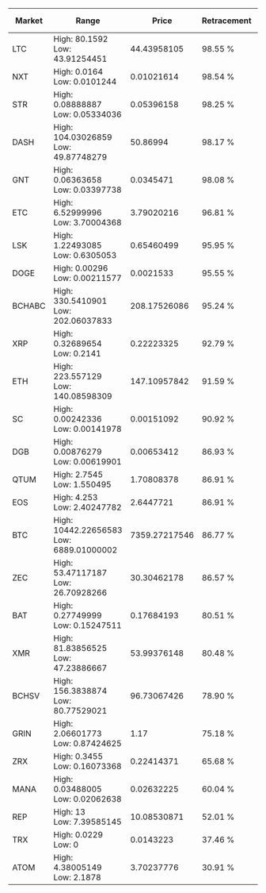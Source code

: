 | Market | Range | Price| Retracement | Doubles to 50% |
| --- | --- | --- | --- | --- |
| LTC | High: 80.1592<br />Low: 43.91254451 | 44.43958105 | 98.55 % | 1.40 |
| NXT | High: 0.0164<br />Low: 0.0101244 | 0.01021614 | 98.54 % | 1.30 |
| STR | High: 0.08888887<br />Low: 0.05334036 | 0.05396158 | 98.25 % | 1.32 |
| DASH | High: 104.03026859<br />Low: 49.87748279 | 50.86994 | 98.17 % | 1.51 |
| GNT | High: 0.06363658<br />Low: 0.03397738 | 0.0345471 | 98.08 % | 1.41 |
| ETC | High: 6.52999996<br />Low: 3.70004368 | 3.79020216 | 96.81 % | 1.35 |
| LSK | High: 1.22493085<br />Low: 0.6305053 | 0.65460499 | 95.95 % | 1.42 |
| DOGE | High: 0.00296<br />Low: 0.00211577 | 0.0021533 | 95.55 % | 1.18 |
| BCHABC | High: 330.5410901<br />Low: 202.06037833 | 208.17526086 | 95.24 % | 1.28 |
| XRP | High: 0.32689654<br />Low: 0.2141 | 0.22223325 | 92.79 % | 1.22 |
| ETH | High: 223.557129<br />Low: 140.08598309 | 147.10957842 | 91.59 % | 1.24 |
| SC | High: 0.00242336<br />Low: 0.00141978 | 0.00151092 | 90.92 % | 1.27 |
| DGB | High: 0.00876279<br />Low: 0.00619901 | 0.00653412 | 86.93 % | 1.14 |
| QTUM | High: 2.7545<br />Low: 1.550495 | 1.70808378 | 86.91 % | 1.26 |
| EOS | High: 4.253<br />Low: 2.40247782 | 2.6447721 | 86.91 % | 1.26 |
| BTC | High: 10442.22656583<br />Low: 6889.01000002 | 7359.27217546 | 86.77 % | 1.18 |
| ZEC | High: 53.47117187<br />Low: 26.70928266 | 30.30462178 | 86.57 % | 1.32 |
| BAT | High: 0.27749999<br />Low: 0.15247511 | 0.17684193 | 80.51 % | 1.22 |
| XMR | High: 81.83856525<br />Low: 47.23886667 | 53.99376148 | 80.48 % | 1.20 |
| BCHSV | High: 156.3838874<br />Low: 80.77529021 | 96.73067426 | 78.90 % | 1.23 |
| GRIN | High: 2.06601773<br />Low: 0.87424625 | 1.17 | 75.18 % | 1.26 |
| ZRX | High: 0.3455<br />Low: 0.16073368 | 0.22414371 | 65.68 % | 1.13 |
| MANA | High: 0.03488005<br />Low: 0.02062638 | 0.02632225 | 60.04 % | 1.05 |
| REP | High: 13<br />Low: 7.39585145 | 10.08530871 | 52.01 % | 1.01 |
| TRX | High: 0.0229<br />Low: 0 | 0.0143223 | 37.46 % | 0.00 |
| ATOM | High: 4.38005149<br />Low: 2.1878 | 3.70237776 | 30.91 % | 0.00 |
